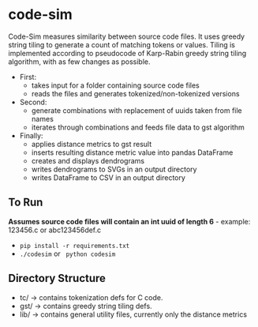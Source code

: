 # code-sim


Code-Sim measures similarity between source code files. It uses greedy string
tiling to generate a count of matching tokens or values.
Tiling is implemented according to pseudocode of Karp-Rabin greedy string tiling algorithm, with as few changes as possible.

* First:
    * takes input for a folder containing source code files
    * reads the files and generates tokenized/non-tokenized versions
* Second:
    * generate combinations with replacement of uuids taken from file names
    * iterates through combinations and feeds file data to gst algorithm
* Finally:
    * applies distance metrics to gst result
    * inserts resulting distance metric value into pandas DataFrame
    * creates and displays dendrograms
    * writes dendrograms to SVGs in an output directory
    * writes DataFrame to CSV in an output directory


## To Run

**Assumes source code files will contain an int uuid of length 6**
    - example: 123456.c or abc123456def.c

- ``` pip install -r requirements.txt ```
- ``` ./codesim ``` or ``` python codesim```



## Directory Structure

* tc/ -> contains tokenization defs for C code.
* gst/ -> contains greedy string tiling defs.
* lib/ -> contains general utility files, currently only the distance metrics

